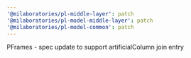 ```yaml
---
'@milaboratories/pl-middle-layer': patch
'@milaboratories/pl-model-middle-layer': patch
'@milaboratories/pl-model-common': patch
---
```


PFrames - spec update to support artificialColumn join entry
